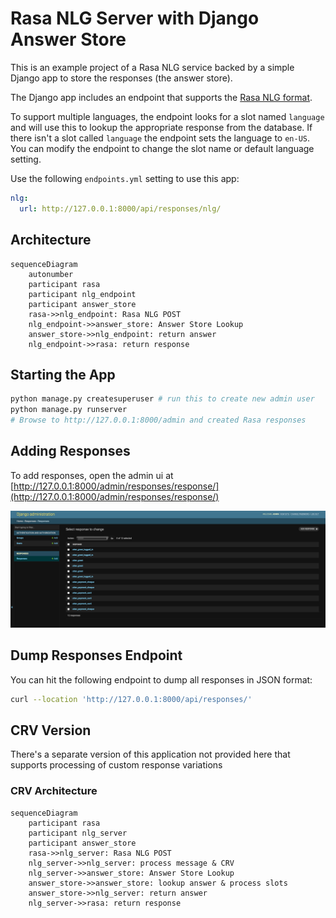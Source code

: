 # Rasa NLG Server with Django Answer Store

This is an example project of a Rasa NLG service backed by a simple Django app to store the responses (the answer store).

The Django app includes an endpoint that supports the [Rasa NLG format](https://rasa.com/docs/rasa/nlg/).

To support multiple languages, the endpoint looks for a slot named `language` and will use this to lookup the appropriate response from the database. If there isn't a slot called `language` the endpoint sets the language to `en-US`. You can modify the endpoint to change the slot name or default language setting.

Use the following `endpoints.yml` setting to use this app:

```yml
nlg:
  url: http://127.0.0.1:8000/api/responses/nlg/
```

## Architecture

```mermaid
sequenceDiagram
    autonumber
    participant rasa
    participant nlg_endpoint
    participant answer_store
    rasa->>nlg_endpoint: Rasa NLG POST
    nlg_endpoint->>answer_store: Answer Store Lookup
    answer_store->>nlg_endpoint: return answer
    nlg_endpoint->>rasa: return response
```

## Starting the App

```sh
python manage.py createsuperuser # run this to create new admin user
python manage.py runserver
# Browse to http://127.0.0.1:8000/admin and created Rasa responses
```

## Adding Responses

To add responses, open the admin ui at [http://127.0.0.1:8000/admin/responses/response/](http://127.0.0.1:8000/admin/responses/response/)

![Admin UI](assets/django_admin.png)

## Dump Responses Endpoint

You can hit the following endpoint to dump all responses in JSON format:

```sh
curl --location 'http://127.0.0.1:8000/api/responses/'
```

## CRV Version

There's a separate version of this application not provided here that supports processing of custom response variations

### CRV Architecture

```mermaid
sequenceDiagram
    participant rasa
    participant nlg_server
    participant answer_store
    rasa->>nlg_server: Rasa NLG POST
    nlg_server->>nlg_server: process message & CRV
    nlg_server->>answer_store: Answer Store Lookup
    answer_store->>answer_store: lookup answer & process slots
    answer_store->>nlg_server: return answer
    nlg_server->>rasa: return response
```
